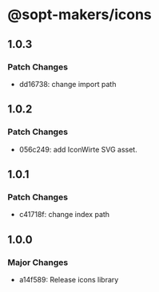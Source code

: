 # @sopt-makers/icons

## 1.0.3

### Patch Changes

- dd16738: change import path

## 1.0.2

### Patch Changes

- 056c249: add IconWirte SVG asset.

## 1.0.1

### Patch Changes

- c41718f: change index path

## 1.0.0

### Major Changes

- a14f589: Release icons library
